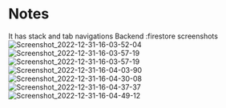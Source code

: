 # Notes
It has stack and tab navigations
Backend :firestore
screenshots
![Screenshot_2022-12-31-16-03-52-04](https://user-images.githubusercontent.com/111197710/210134495-7a2e63ca-69ad-4a59-8c60-46f0a895f4de.jpg)
![Screenshot_2022-12-31-16-03-57-19](https://user-images.githubusercontent.com/111197710/210134500-3486e0e7-bf3b-4749-9ad5-90046fefc907.jpg)
![Screenshot_2022-12-31-16-03-57-19](https://user-images.githubusercontent.com/111197710/210134533-df5390ff-507c-4caf-8799-b54b0bae0c3e.jpg)
![Screenshot_2022-12-31-16-04-03-90](https://user-images.githubusercontent.com/111197710/210134540-0f77932a-4f7a-4cb5-b851-4a5c7e51c776.jpg)
![Screenshot_2022-12-31-16-04-30-08](https://user-images.githubusercontent.com/111197710/210134544-cce4f1bc-f827-4457-b682-24b253fe0193.jpg)
![Screenshot_2022-12-31-16-04-37-37](https://user-images.githubusercontent.com/111197710/210134547-8f6b64d0-717c-41a4-8a9f-dd8dfce34220.jpg)
![Screenshot_2022-12-31-16-04-49-12](https://user-images.githubusercontent.com/111197710/210134549-56c41124-2134-4f96-811c-3db1d80cd016.jpg)
